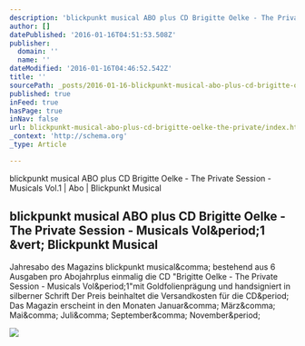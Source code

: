 ```yaml
---
description: 'blickpunkt musical ABO plus CD Brigitte Oelke - The Private Session - Musicals Vol.1 | Abo | Blickpunkt Musical'
author: []
datePublished: '2016-01-16T04:51:53.508Z'
publisher:
  domain: ''
  name: ''
dateModified: '2016-01-16T04:46:52.542Z'
title: ''
sourcePath: _posts/2016-01-16-blickpunkt-musical-abo-plus-cd-brigitte-oelke-the-private.md
published: true
inFeed: true
hasPage: true
inNav: false
url: blickpunkt-musical-abo-plus-cd-brigitte-oelke-the-private/index.html
_context: 'http://schema.org'
_type: Article

---
```

blickpunkt musical ABO plus CD Brigitte Oelke - The Private Session - Musicals Vol.1 | Abo | Blickpunkt Musical

<article style=""><h1>blickpunkt musical ABO plus CD Brigitte Oelke - The Private Session - Musicals Vol&amp;period;1 &amp;vert; Blickpunkt Musical</h1><p>Jahresabo des Magazins blickpunkt musical&amp;comma; bestehend aus 6 Ausgaben pro Abojahrplus einmalig die CD "Brigitte Oelke - The Private Session - Musicals Vol&amp;period;1"mit Goldfolienprägung und handsigniert in silberner Schrift Der Preis beinhaltet die Versandkosten für die CD&amp;period; Das Magazin erscheint in den Monaten Januar&amp;comma; März&amp;comma; Mai&amp;comma; Juli&amp;comma; September&amp;comma; November&amp;period;</p><img src="http://www.blickpunktmusical.de/media/image/thumbnail/oelke_140x140.jpg" /></article>